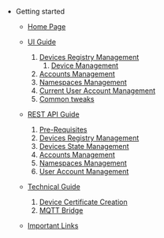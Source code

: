 - Getting started

  - [Home Page](homepage.md)
  
  - [UI Guide](UI/InfinimeshUI.md)
    1. [Devices Registry Management](UI/Devices-Registry-Management-Page.md)
       1. [Device Management](UI/Device-Management-Page.md)
    2. [Accounts Management](UI/Accounts-Management-Page.md)
    3. [Namespaces Management](UI/Namespaces-Management-Page.md)
    4. [Current User Account Management](UI/Current-User-Management.md)
    5. [Common tweaks](UI/Miscellaneous.md)</ol>
 
  - [REST API Guide](REST/REST.md)
    1. [Pre-Requisites](REST/GenerateToken.md)
    2. [Devices Registry Management](REST/REST-Device.md)
    3. [Devices State Management](REST/REST-DeviceState.md)
    4. [Accounts Management](REST/REST-Accounts.md)
    5. [Namespaces Management](REST/REST-Namespace.md)
    6. [User Account Management](REST/REST-User.md)

  - [Technical Guide](Technical/TechGuide.md)
    1. [Device Certificate Creation](Technical/CertificateCreation.md)
    2. [MQTT Bridge](Technical/MQTT.md)

  - [Important Links](ImportantLinks.md)
